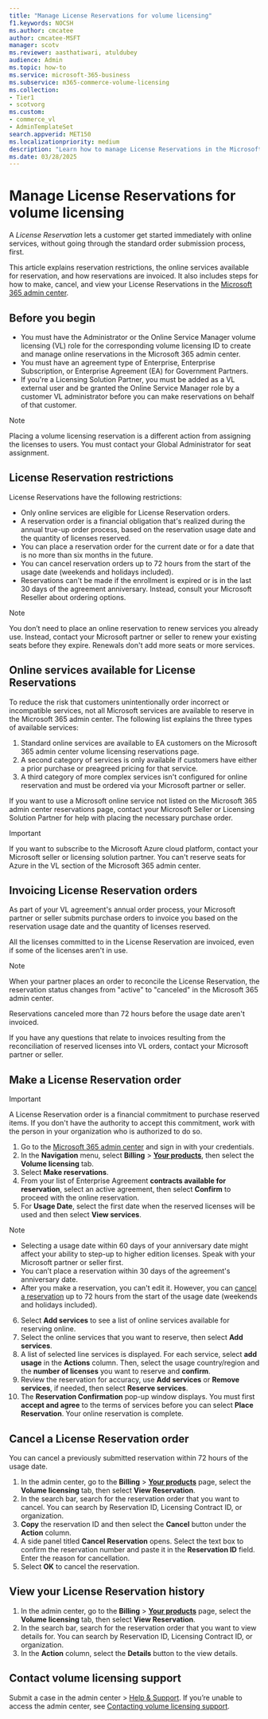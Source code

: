 ```yaml
---
title: "Manage License Reservations for volume licensing"
f1.keywords: NOCSH
ms.author: cmcatee
author: cmcatee-MSFT
manager: scotv
ms.reviewer: aasthatiwari, atuldubey
audience: Admin
ms.topic: how-to 
ms.service: microsoft-365-business
ms.subservice: m365-commerce-volume-licensing
ms.collection:
- Tier1
- scotvorg
ms.custom: 
- commerce_vl
- AdminTemplateSet
search.appverid: MET150
ms.localizationpriority: medium
description: "Learn how to manage License Reservations in the Microsoft 365 admin center."
ms.date: 03/28/2025
---
```


# Manage License Reservations for volume licensing

A *License Reservation* lets a customer get started immediately with online services, without going through the standard order submission process, first.

This article explains reservation restrictions, the online services available for reservation, and how reservations are invoiced. It also includes steps for how to make, cancel, and view your License Reservations in the <a href="https://go.microsoft.com/fwlink/p/?linkid=2024339" target="_blank">Microsoft 365 admin center</a>.

## Before you begin

- You must have the Administrator or the Online Service Manager volume licensing (VL) role for the corresponding volume licensing ID to create and manage online reservations in the Microsoft 365 admin center.
- You must have an agreement type of Enterprise, Enterprise Subscription, or Enterprise Agreement (EA) for Government Partners.
- If you're a Licensing Solution Partner, you must be added as a VL external user and be granted the Online Service Manager role by a customer VL administrator before you can make reservations on behalf of that customer.

> [!NOTE]
> Placing a volume licensing reservation is a different action from assigning the licenses to users. You must contact your Global Administrator for seat assignment.

## License Reservation restrictions

License Reservations have the following restrictions:

- Only online services are eligible for License Reservation orders.
- A reservation order is a financial obligation that's realized during the annual true-up order process, based on the reservation usage date and the quantity of licenses reserved.
- You can place a reservation order for the current date or for a date that is no more than six months in the future.
- You can cancel reservation orders up to 72 hours from the start of the usage date (weekends and holidays included).
- Reservations can't be made if the enrollment is expired or is in the last 30 days of the agreement anniversary. Instead, consult your Microsoft Reseller about ordering options.

> [!NOTE]
> You don’t need to place an online reservation to renew services you already use. Instead, contact your Microsoft partner or seller to renew your existing seats before they expire. Renewals don't add more seats or more services.

## Online services available for License Reservations

To reduce the risk that customers unintentionally order incorrect or incompatible services, not all Microsoft services are available to reserve in the Microsoft 365 admin center. The following list explains the three types of available services:

1. Standard online services are available to EA customers on the Microsoft 365 admin center volume licensing reservations page.
2. A second category of services is only available if customers have either a prior purchase or preagreed pricing for that service.
3. A third category of more complex services isn't configured for online reservation and must be ordered via your Microsoft partner or seller.

If you want to use a Microsoft online service not listed on the Microsoft 365 admin center reservations page, contact your Microsoft Seller or Licensing Solution Partner for help with placing the necessary purchase order.

> [!IMPORTANT]
> If you want to subscribe to the Microsoft Azure cloud platform, contact your Microsoft seller or licensing solution partner. You can't reserve seats for Azure in the VL section of the Microsoft 365 admin center.

## Invoicing License Reservation orders

As part of your VL agreement's annual order process, your Microsoft partner or seller submits purchase orders to invoice you based on the reservation usage date and the quantity of licenses reserved.

All the licenses committed to in the License Reservation are invoiced, even if some of the licenses aren't in use.

> [!NOTE]
> When your partner places an order to reconcile the License Reservation, the reservation status changes from "active" to "canceled" in the Microsoft 365 admin center.

Reservations canceled more than 72 hours before the usage date aren't invoiced.

If you have any questions that relate to invoices resulting from the reconciliation of reserved licenses into VL orders, contact your Microsoft partner or seller.

## Make a License Reservation order

> [!IMPORTANT]
> A License Reservation order is a financial commitment to purchase reserved items. If you don't have the authority to accept this commitment, work with the person in your organization who is authorized to do so.

1. Go to the <a href="https://go.microsoft.com/fwlink/p/?linkid=2024339" target="_blank">Microsoft 365 admin center</a> and sign in with your credentials.
2. In the **Navigation** menu, select **Billing** > <a href="https://go.microsoft.com/fwlink/p/?linkid=842054" target="_blank">**Your products**</a>, then select the **Volume licensing** tab.
3. Select **Make reservations**.
4. From your list of Enterprise Agreement **contracts available for reservation**, select an active agreement, then select **Confirm** to proceed with the online reservation.
5. For **Usage Date**, select the first date when the reserved licenses will be used and then select **View services**.

> [!NOTE]
>
> - Selecting a usage date within 60 days of your anniversary date might affect your ability to step-up to higher edition licenses. Speak with your Microsoft partner or seller first.
> - You can’t place a reservation within 30 days of the agreement's anniversary date.
> - After you make a reservation, you can't edit it. However, you can [cancel a reservation](#cancel-a-license-reservation-order) up to 72 hours from the start of the usage date (weekends and holidays included).

6. Select **Add services** to see a list of online services available for reserving online.
7. Select the online services that you want to reserve, then select **Add services**.
8. A list of selected line services is displayed. For each service, select **add usage** in the **Actions** column. Then, select the usage country/region and the **number of licenses** you want to reserve and **confirm**.
9. Review the reservation for accuracy, use **Add services** or **Remove services**, if needed, then select **Reserve services**.
10. The **Reservation Confirmation** pop-up window displays. You must first **accept and agree** to the terms of services before you can select **Place Reservation**. Your online reservation is complete.

## Cancel a License Reservation order

You can cancel a previously submitted reservation within 72 hours of the usage date.

1. In the admin center, go to the **Billing** > <a href="https://go.microsoft.com/fwlink/p/?linkid=842054" target="_blank">**Your products**</a> page, select the **Volume licensing** tab, then select **View Reservation**.
2. In the search bar, search for the reservation order that you want to cancel. You can search by Reservation ID, Licensing Contract ID, or organization.
3. **Copy** the reservation ID and then select the **Cancel** button under the **Action** column.
4. A side panel titled **Cancel Reservation** opens. Select the text box to confirm the reservation number and paste it in the **Reservation ID** field. Enter the reason for cancellation.
5. Select **OK** to cancel the reservation.

## View your License Reservation history

1. In the admin center, go to the **Billing** > <a href="https://go.microsoft.com/fwlink/p/?linkid=842054" target="_blank">**Your products**</a> page, select the **Volume licensing** tab, then select **View Reservation**.
2. In the search bar, search for the reservation order that you want to view details for. You can search by Reservation ID, Licensing Contract ID, or organization.
3. In the **Action** column, select the **Details** button to the view details.

## Contact volume licensing support

Submit a case in the admin center > <a href="https://go.microsoft.com/fwlink/p/?linkid=2166757" target="_blank">Help & Support</a>. If you’re unable to access the admin center, see [Contacting volume licensing support](/licensing/contact-us).
